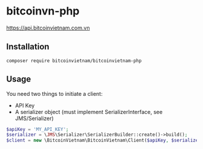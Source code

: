 # bitcoinvn-php
https://api.bitcoinvietnam.com.vn

## Installation
`composer require bitcoinvietnam/bitcoinvietnam-php`

## Usage
You need two things to initiate a client:
* API Key
* A serializer object (must implement SerializerInterface, see JMS/Serializer)

```php
$apiKey = 'MY_API_KEY';
$serializer = \JMS\Serializer\SerializerBuilder::create()->build();
$client = new \BitcoinVietnam\BitcoinVietnam\Client($apiKey, $serializer);
```